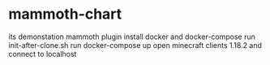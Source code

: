 # mammoth-chart
its demonstation mammoth plugin
install docker and docker-compose
run init-after-clone.sh
run docker-compose up
open minecraft clients 1.18.2 and connect to localhost